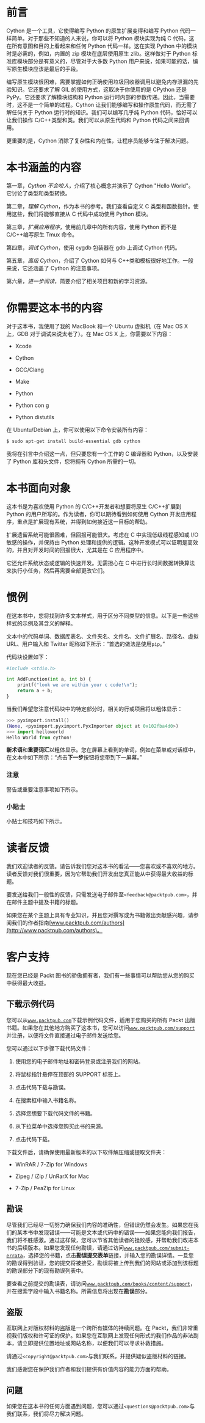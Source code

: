 # 前言

Cython 是一个工具，它使得编写 Python 的原生扩展变得和编写 Python 代码一样简单。对于那些不知道的人来说，你可以将 Python 模块实现为纯 C 代码，这在所有意图和目的上看起来和任何 Python 代码一样。这在实现 Python 中的模块时是必需的，例如，内置的 zip 模块在底层使用原生 zlib。这样做对于 Python 标准库模块部分是有意义的，尽管对于大多数 Python 用户来说，如果可能的话，编写原生模块应该是最后的手段。

编写原生模块很困难，需要掌握如何正确使用垃圾回收器调用以避免内存泄漏的先验知识。它还要求了解 GIL 的使用方式，这取决于你使用的是 CPython 还是 PyPy。它还要求了解模块结构和 Python 运行时内部的参数传递。因此，当需要时，这不是一个简单的过程。Cython 让我们能够编写和操作原生代码，而无需了解任何关于 Python 运行时的知识。我们可以编写几乎纯 Python 代码，恰好可以让我们操作 C/C++类型和类。我们可以从原生代码和 Python 代码之间来回调用。

更重要的是，Cython 消除了复杂性和内在性，让程序员能够专注于解决问题。

# 本书涵盖的内容

第一章，*Cython 不会咬人*，介绍了核心概念并演示了 Cython "Hello World"。它讨论了类型和类型转换。

第二章，*理解 Cython*，作为本书的参考。我们查看自定义 C 类型和函数指针。使用这些，我们将能够直接从 C 代码中成功使用 Python 模块。

第三章，*扩展应用程序*，使用前几章中的所有内容，使用 Python 而不是 C/C++编写原生 Tmux 命令。

第四章，*调试 Cython*，使用 cygdb 包装器在 gdb 上调试 Cython 代码。

第五章，*高级 Cython*，介绍了 Cython 如何与 C++类和模板很好地工作。一般来说，它还涵盖了 Cython 的注意事项。

第六章，*进一步阅读*，简要介绍了相关项目和新的学习资源。

# 你需要这本书的内容

对于这本书，我使用了我的 MacBook 和一个 Ubuntu 虚拟机（在 Mac OS X 上，GDB 对于调试来说太老了）。在 Mac OS X 上，你需要以下内容：

+   Xcode

+   Cython

+   GCC/Clang

+   Make

+   Python

+   Python con g

+   Python distutils

在 Ubuntu/Debian 上，你可以使用以下命令安装所有内容：

```py
$ sudo apt-get install build-essential gdb cython

```

我将在引言中介绍这一点，但只要您有一个工作的 C 编译器和 Python，以及安装了 Python 库和头文件，您将拥有 Cython 所需的一切。

# 本书面向对象

这本书是为喜欢使用 Python 的 C/C++开发者和想要将原生 C/C++扩展到 Python 的用户所写的。作为读者，你可以期待看到如何使用 Cython 开发应用程序，重点是扩展现有系统，并得到如何接近这一目标的帮助。

扩展遗留系统可能很困难，但回报可能很大。考虑在 C 中实现低级线程感知或 I/O 敏感的操作，并保持由 Python 处理和提供的逻辑。这种开发模式可以证明是高效的，并且对开发时间的回报很大，尤其是在 C 应用程序中。

它还允许系统状态或逻辑的快速开发。无需担心在 C 中进行长时间数据转换算法来执行小任务，然后再需要全部更改它们。

# 惯例

在这本书中，您将找到许多文本样式，用于区分不同类型的信息。以下是一些这些样式的示例及其含义的解释。

文本中的代码单词、数据库表名、文件夹名、文件名、文件扩展名、路径名、虚拟 URL、用户输入和 Twitter 昵称如下所示：“首选的做法是使用`pip`。”

代码块设置如下：

```py
#include <stdio.h>

int AddFunction(int a, int b) {
    printf("look we are within your c code!\n");
    return a + b;
}
```

当我们希望您注意代码块中的特定部分时，相关的行或项目将以粗体显示：

```py
>>> pyximport.install()
(None, <pyximport.pyximport.PyxImporter object at 0x102fba4d0>)
>>> import helloworld
Hello World from cython!
```

**新术语**和**重要词汇**以粗体显示。您在屏幕上看到的单词，例如在菜单或对话框中，在文本中如下所示：“点击**下一步**按钮将您带到下一屏幕。”

### 注意

警告或重要注意事项如下所示。

### 小贴士

小贴士和技巧如下所示。

# 读者反馈

我们欢迎读者的反馈。请告诉我们您对这本书的看法——您喜欢或不喜欢的地方。读者反馈对我们很重要，因为它帮助我们开发出您真正能从中获得最大收益的标题。

要发送给我们一般性的反馈，只需发送电子邮件至`<feedback@packtpub.com>`，并在邮件主题中提及书籍的标题。

如果您在某个主题上具有专业知识，并且您对撰写或为书籍做出贡献感兴趣，请参阅我们的作者指南[www.packtpub.com/authors](http://www.packtpub.com/authors)。

# 客户支持

现在您已经是 Packt 图书的骄傲拥有者，我们有一些事情可以帮助您从您的购买中获得最大收益。

## 下载示例代码

您可以从[`www.packtpub.com`](http://www.packtpub.com)下载示例代码文件，适用于您购买的所有 Packt 出版书籍。如果您在其他地方购买了这本书，您可以访问[`www.packtpub.com/support`](http://www.packtpub.com/support)并注册，以便将文件直接通过电子邮件发送给您。

您可以通过以下步骤下载代码文件：

1.  使用您的电子邮件地址和密码登录或注册我们的网站。

1.  将鼠标指针悬停在顶部的 SUPPORT 标签上。

1.  点击代码下载与勘误。

1.  在搜索框中输入书籍名称。

1.  选择您想要下载代码文件的书籍。

1.  从下拉菜单中选择您购买此书的来源。

1.  点击代码下载。

下载文件后，请确保使用最新版本的以下软件解压缩或提取文件夹：

+   WinRAR / 7-Zip for Windows

+   Zipeg / iZip / UnRarX for Mac

+   7-Zip / PeaZip for Linux

## 勘误

尽管我们已经尽一切努力确保我们内容的准确性，但错误仍然会发生。如果您在我们的某本书中发现错误——可能是文本或代码中的错误——如果您能向我们报告，我们将不胜感激。通过这样做，您可以节省其他读者的挫败感，并帮助我们改进本书的后续版本。如果您发现任何勘误，请通过访问[`www.packtpub.com/submit-errata`](http://www.packtpub.com/submit-errata)，选择您的书籍，点击**勘误提交表单**链接，并输入您的勘误详情。一旦您的勘误得到验证，您的提交将被接受，勘误将被上传到我们的网站或添加到该标题的勘误部分下的现有勘误列表中。

要查看之前提交的勘误表，请访问[`www.packtpub.com/books/content/support`](https://www.packtpub.com/books/content/support)，并在搜索字段中输入书籍名称。所需信息将出现在**勘误**部分。

## 盗版

互联网上对版权材料的盗版是一个跨所有媒体的持续问题。在 Packt，我们非常重视我们版权和许可证的保护。如果您在互联网上发现任何形式的我们作品的非法副本，请立即提供位置地址或网站名称，以便我们可以寻求补救措施。

请通过`<copyright@packtpub.com>`与我们联系，并提供疑似盗版材料的链接。

我们感谢您在保护我们作者和我们提供有价值内容的能力方面的帮助。

## 问题

如果您在这本书的任何方面遇到问题，您可以通过`<questions@packtpub.com>`与我们联系，我们将尽力解决问题。
